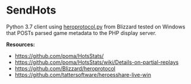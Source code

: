 # SendHots


Python 3.7 client using [heroprotocol.py](https://github.com/blizzard/heroprotocol) from Blizzard tested on Windows that POSTs parsed game metadata to the PHP display server.

**Resources:**
- https://github.com/poma/HotsStats/
 - https://github.com/poma/HotsStats/wiki/Details-on-partial-replays
- https://github.com/Blizzard/heroprotocol
- https://github.com/tattersoftware/heroesshare-live-win
